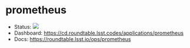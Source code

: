 # prometheus

- Status: ![](https://cd.roundtable.lsst.codes/api/badge?name=prometheus)
- Dashboard: https://cd.roundtable.lsst.codes/applications/prometheus
- Docs: https://roundtable.lsst.io/ops/prometheus
